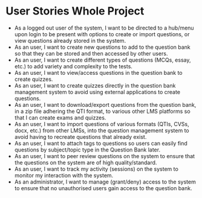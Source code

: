 # User Stories Whole Project 

* As a logged out user of the system, I want to be directed to a hub/menu upon login to be present with options to create or import questions, or view questions already stored in the system.
* As an user, I want to create new questions to add to the question bank so that they can be stored and then accessed by other users.
*	As an user, I want to create different types of questions (MCQs, essay, etc.) to add variety and complexity to the tests.
*	As an user, I want to view/access questions in the question bank to create quizzes.
*	As an user, I want to create quizzes directly in the question bank management system to avoid using external applications to create questions.
*	As an user, I want to download/export questions from the question bank, in a zip file adhering the QTI format, to various other LMS platforms so that I can create exams and quizzes.
*	As an user, I want to import questions of various formats (QTIs, CVSs, docx, etc.) from other LMSs, into the question management system to avoid having to recreate questions that already exist.
*	As an user, I want to attach tags to questions so users can easily find questions by subject/topic type in the Question Bank later.
*	As an user, I want to peer review questions on the system to ensure that the questions on the system are of high quality/standard.
*	As an user, I want to track my activity (sessions) on the system to monitor my interaction with the system.
*	As an administrator, I want to manage (grant/deny) access to the system to ensure that no unauthorised users gain access to the question bank.
